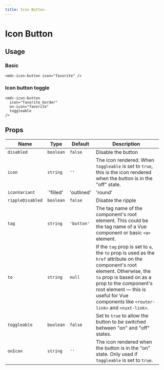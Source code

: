 ```yaml
---
title: Icon Button
---
```


# Icon Button

<v-icon-button-demo1 />

## Usage

### Basic

```vue
<mdc-icon-button icon="favorite" />
```

### Icon button toggle

```vue
<mdc-icon-button
  icon="favorite_border"
  on-icon="favorite"
  toggleable
/>
```

## Props

| Name | Type | Default | Description |
| ---- | ---- | ------- | ----------- |
| `disabled` | `boolean` | `false` | Disable the button |
| `icon` | `string` | `''` | The icon rendered. When `toggleable` is set to `true`, this is the icon rendered when the button is in the "off" state. |
| `iconVariant` | `'filled' | 'outlined' | 'round' | 'sharp' | 'two-tone'` | `'filled'` | Controls the appearance of the rendered icon. |
| `rippleDisabled` | `boolean` | `false` | Disable the ripple |
| `tag` | `string` | `'button'` | The tag name of the component's root element. This could be the tag name of a Vue component or basic `<a>` element. |
| `to` | `string` | `null` | If the `tag` prop is set to `a`, the `to` prop is used as the `href` attribute on the component's root element. Otherwise, the `to` prop is based on as a prop to the component's root element — this is useful for Vue components like `<router-link>` and `<nuxt-link>`. |
| `toggleable` | `boolean` | `false` | Set to `true` to allow the button to be switched between "on" and "off" states. |
| `onIcon` | `string` | `''` | The icon rendered when the button is in the "on" state. Only used if `toggleable` is set to `true`. |
